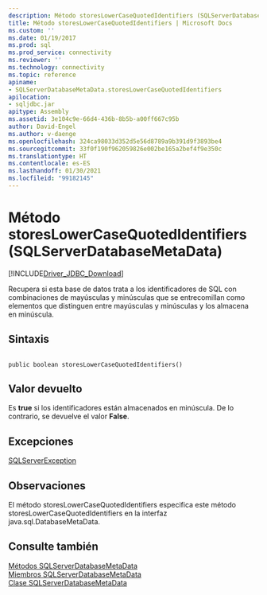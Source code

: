 ```yaml
---
description: Método storesLowerCaseQuotedIdentifiers (SQLServerDatabaseMetaData)
title: Método storesLowerCaseQuotedIdentifiers | Microsoft Docs
ms.custom: ''
ms.date: 01/19/2017
ms.prod: sql
ms.prod_service: connectivity
ms.reviewer: ''
ms.technology: connectivity
ms.topic: reference
apiname:
- SQLServerDatabaseMetaData.storesLowerCaseQuotedIdentifiers
apilocation:
- sqljdbc.jar
apitype: Assembly
ms.assetid: 3e104c9e-66d4-436b-8b5b-a00ff667c95b
author: David-Engel
ms.author: v-daenge
ms.openlocfilehash: 324ca98033d352d5e56d8789a9b391d9f3893be4
ms.sourcegitcommit: 33f0f190f962059826e002be165a2bef4f9e350c
ms.translationtype: HT
ms.contentlocale: es-ES
ms.lasthandoff: 01/30/2021
ms.locfileid: "99182145"
---
```

# <a name="storeslowercasequotedidentifiers-method-sqlserverdatabasemetadata"></a>Método storesLowerCaseQuotedIdentifiers (SQLServerDatabaseMetaData)
[!INCLUDE[Driver_JDBC_Download](../../../includes/driver_jdbc_download.md)]

  Recupera si esta base de datos trata a los identificadores de SQL con combinaciones de mayúsculas y minúsculas que se entrecomillan como elementos que distinguen entre mayúsculas y minúsculas y los almacena en minúscula.  
  
## <a name="syntax"></a>Sintaxis  
  
```  
  
public boolean storesLowerCaseQuotedIdentifiers()  
```  
  
## <a name="return-value"></a>Valor devuelto  
 Es **true** si los identificadores están almacenados en minúscula. De lo contrario, se devuelve el valor **False**.  
  
## <a name="exceptions"></a>Excepciones  
 [SQLServerException](../../../connect/jdbc/reference/sqlserverexception-class.md)  
  
## <a name="remarks"></a>Observaciones  
 El método storesLowerCaseQuotedIdentifiers especifica este método storesLowerCaseQuotedIdentifiers en la interfaz java.sql.DatabaseMetaData.  
  
## <a name="see-also"></a>Consulte también  
 [Métodos SQLServerDatabaseMetaData](../../../connect/jdbc/reference/sqlserverdatabasemetadata-methods.md)   
 [Miembros SQLServerDatabaseMetaData](../../../connect/jdbc/reference/sqlserverdatabasemetadata-members.md)   
 [Clase SQLServerDatabaseMetaData](../../../connect/jdbc/reference/sqlserverdatabasemetadata-class.md)  
  
  
